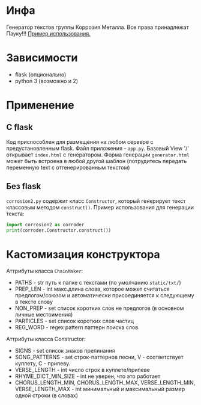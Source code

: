 # Инфа
Генератор текстов группы Коррозия Металла. Все права принадлежат Пауку!!!
[Пример использования.](http://nidhoggr.pythonanywhere.com/)

# Зависимости
- flask (опционально)
- python 3 (возможно и 2)

# Применение

## С flask

Код приспособлен для размещения на любом сервере с предустановленным flask. Файл приложения - `app.py`.
Базовый View '/' открывает `index.html` с генератором.
Форма генерации `generator.html` может быть встроена в любой другой шаблон (потрудитесь передать переменную text с отгенерированным текстом)

## Без flask

`corrosion2.py` содержит класс `Constructor`, который генерирует текст классовым методом `construct()`. Пример использования для генерации текста:
```python
import corrosion2 as corroder
print(corroder.Constructor.construct())
```
  
# Кастомизация конструктора

Аттрибуты класса `ChainMaker`:
- PATHS - str путь к папке с текстами (по умолчанию `static/txt/`)
- PREP_LEN - int макс.длина слова, которое может считаться предлогом/союзом и автоматически присоединяется к следующему в тексте слову
- NON_PREP - set список коротких слов не предлогов (в основном личные местоимения)
- PARTICLES - set список коротких слов частиц
- REG_WORD - regex pattern паттерн поиска слов

Аттрибуты класса Constructor:
- SIGNS - set список знаков препинания
- SONG_PATTERNS - set строк-паттернов песни, V - соответствует куплету, C - припеву.
- VERSE_LENGTH - int число строк в куплете/припеве
- RHYME_DICT_MIN_SIZE - int не уверен, что это работает
- CHORUS_LENGTH_MIN, CHORUS_LENGTH_MAX, VERSE_LENGTH_MIN, VERSE_LENGTH_MAX - int минимальный и максимальный размер одной строки (в словах)
